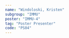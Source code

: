 ```yaml
---
name: "Windoloski, Kristen"
subgroup: "IMMU"
poster: "IMMU-4"
tag: "Poster Presenter"
code: "PS04"
---
```


